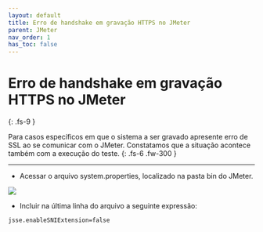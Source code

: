 ```yaml
---
layout: default
title: Erro de handshake em gravação HTTPS no JMeter
parent: JMeter
nav_order: 1
has_toc: false
---
```


# Erro de handshake em gravação HTTPS no JMeter 
{: .fs-9 }

Para casos específicos em que o sistema a ser gravado apresente erro de SSL ao se comunicar com o JMeter. Constatamos que a situação acontece também com a execução do teste.
{: .fs-6 .fw-300 }

---

- Acessar o arquivo system.properties, localizado na pasta bin do JMeter.

![](https://rafaelvie.github.io/faqperformance/blob/main/img/handshake.png)

- Incluir na última linha do arquivo a seguinte expressão:

```
jsse.enableSNIExtension=false
```
